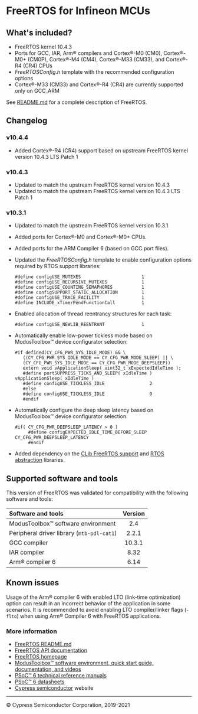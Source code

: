 # FreeRTOS for Infineon MCUs

## What's included?

- FreeRTOS kernel 10.4.3
- Ports for GCC, IAR, Arm&reg; compilers and Cortex&reg;-M0 (CM0), Cortex&reg;-M0+ (CM0P), Cortex&reg;-M4 (CM4), Cortex&reg;-M33 (CM33), and Cortex&reg;-R4 (CR4) CPUs
- *FreeRTOSConfig.h* template with the recommended configuration options
- Cortex&reg;-M33 (CM33) and Cortex&reg;-R4 (CR4) are currently supported only on GCC_ARM

See [README.md](./README.md) for a complete description of FreeRTOS.


## Changelog

### v10.4.4

- Added Cortex&reg;-R4 (CR4) support based on upstream FreeRTOS kernel version 10.4.3 LTS Patch 1

### v10.4.3

- Updated to match the upstream FreeRTOS kernel version 10.4.3
- Updated to match the upstream FreeRTOS kernel version 10.4.3 LTS Patch 1

### v10.3.1

- Updated to match the upstream FreeRTOS kernel version 10.3.1
- Added ports for Cortex&reg;-M0 and Cortex&reg;-M0+ CPUs.
- Added ports for the ARM Compiler 6 (based on GCC port files).
- Updated the *FreeRTOSConfig.h* template to enable configuration options required by RTOS support libraries:

   ```
   #define configUSE_MUTEXES                       1
   #define configUSE_RECURSIVE_MUTEXES             1
   #define configUSE_COUNTING_SEMAPHORES           1
   #define configSUPPORT_STATIC_ALLOCATION         1
   #define configUSE_TRACE_FACILITY                1
   #define INCLUDE_xTimerPendFunctionCall          1
   ```

- Enabled allocation of thread reentrancy structures for each task:

   ```
   #define configUSE_NEWLIB_REENTRANT              1
   ```

- Automatically enable low-power tickless mode based on ModusToolbox&trade; device configurator selection:

   ```
   #if defined(CY_CFG_PWR_SYS_IDLE_MODE) && \
      ((CY_CFG_PWR_SYS_IDLE_MODE == CY_CFG_PWR_MODE_SLEEP) || \
      (CY_CFG_PWR_SYS_IDLE_MODE == CY_CFG_PWR_MODE_DEEPSLEEP))
      extern void vApplicationSleep( uint32_t xExpectedIdleTime );
      #define portSUPPRESS_TICKS_AND_SLEEP( xIdleTime ) vApplicationSleep( xIdleTime )
      #define configUSE_TICKLESS_IDLE                 2
      #else
      #define configUSE_TICKLESS_IDLE                 0
      #endif
   ```

- Automatically configure the deep sleep latency based on ModusToolbox&trade; device configurator selection:

   ```
   #if( CY_CFG_PWR_DEEPSLEEP_LATENCY > 0 )
        #define configEXPECTED_IDLE_TIME_BEFORE_SLEEP   CY_CFG_PWR_DEEPSLEEP_LATENCY
        #endif
   ```

- Added dependency on the [CLib FreeRTOS support](https://github.com/Infineon/clib-support) and [RTOS abstraction](https://github.com/Infineon/abstraction-rtos) libraries.


## Supported software and tools

This version of FreeRTOS was validated for compatibility with the following software and tools:

| Software and tools                                      | Version |
| :---                                                    | :----:  |
| ModusToolbox&trade; software environment                       | 2.4     |
| Peripheral driver library (`mtb-pdl-cat1`)                | 2.2.1   |
| GCC compiler                                            | 10.3.1  |
| IAR compiler                                            | 8.32    |
| Arm&reg; compiler 6                                          | 6.14    |


## Known issues

Usage of the Arm&reg; compiler 6 with enabled LTO (link-time optimization) option can result in an incorrect behavior of the application in some scenarios. It is recommended to avoid enabling LTO compiler/linker flags (`-flto`)
when using Arm&reg; Compiler 6 with FreeRTOS applications.

### More information

- [FreeRTOS README.md](./README.md)
- [FreeRTOS API documentation](http://www.freertos.org/a00106.html)
- [FreeRTOS homepage](https://www.freertos.org/index.html)
- [ModusToolbox&trade; software environment, quick start guide, documentation, and videos](https://www.cypress.com/products/modustoolbox-software-environment)
- [PSoC&trade; 6 technical reference manuals](https://www.cypress.com/search/all?f%5B0%5D=meta_type%3Atechnical_documents&f%5B1%5D=resource_meta_type%3A583&f%5B2%5D=field_related_products%3A114026)
- [PSoC&trade; 6 datasheets](https://www.cypress.com/search/all?f%5B0%5D=meta_type%3Atechnical_documents&f%5B1%5D=field_related_products%3A114026&f%5B2%5D=resource_meta_type%3A575)
- [Cypress semiconductor](http://www.cypress.com) website
---
© Cypress Semiconductor Corporation, 2019-2021
